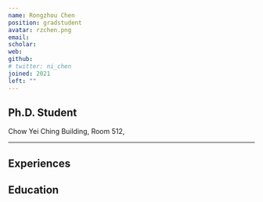 ```yaml
---
name: Rongzhou Chen
position: gradstudent
avatar: rzchen.png
email: 
scholar: 
web: 
github: 
# twitter: ni_chen
joined: 2021
left: ""
---
```






## Ph.D. Student


<i class="fa fa-building"></i> Chow Yei Ching Building, Room 512, 

<hr>

## Experiences


## Education


